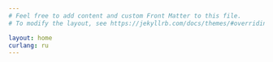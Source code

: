 ```yaml
---
# Feel free to add content and custom Front Matter to this file.
# To modify the layout, see https://jekyllrb.com/docs/themes/#overriding-theme-defaults

layout: home
curlang: ru
---
```


